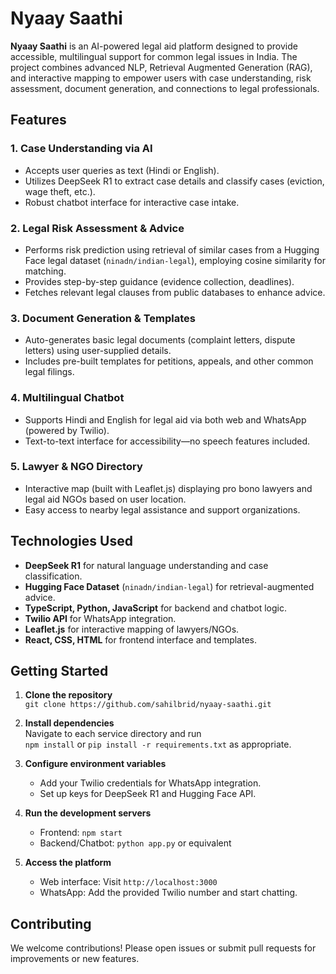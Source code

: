 # Nyaay Saathi

**Nyaay Saathi** is an AI-powered legal aid platform designed to provide accessible, multilingual support for common legal issues in India. The project combines advanced NLP, Retrieval Augmented Generation (RAG), and interactive mapping to empower users with case understanding, risk assessment, document generation, and connections to legal professionals.

## Features

### 1. Case Understanding via AI
- Accepts user queries as text (Hindi or English).
- Utilizes DeepSeek R1 to extract case details and classify cases (eviction, wage theft, etc.).
- Robust chatbot interface for interactive case intake.

### 2. Legal Risk Assessment & Advice
- Performs risk prediction using retrieval of similar cases from a Hugging Face legal dataset (`ninadn/indian-legal`), employing cosine similarity for matching.
- Provides step-by-step guidance (evidence collection, deadlines).
- Fetches relevant legal clauses from public databases to enhance advice.

### 3. Document Generation & Templates
- Auto-generates basic legal documents (complaint letters, dispute letters) using user-supplied details.
- Includes pre-built templates for petitions, appeals, and other common legal filings.

### 4. Multilingual Chatbot
- Supports Hindi and English for legal aid via both web and WhatsApp (powered by Twilio).
- Text-to-text interface for accessibility—no speech features included.

### 5. Lawyer & NGO Directory
- Interactive map (built with Leaflet.js) displaying pro bono lawyers and legal aid NGOs based on user location.
- Easy access to nearby legal assistance and support organizations.

## Technologies Used

- **DeepSeek R1** for natural language understanding and case classification.
- **Hugging Face Dataset** (`ninadn/indian-legal`) for retrieval-augmented advice.
- **TypeScript, Python, JavaScript** for backend and chatbot logic.
- **Twilio API** for WhatsApp integration.
- **Leaflet.js** for interactive mapping of lawyers/NGOs.
- **React, CSS, HTML** for frontend interface and templates.

## Getting Started

1. **Clone the repository**  
   `git clone https://github.com/sahilbrid/nyaay-saathi.git`

2. **Install dependencies**  
   Navigate to each service directory and run  
   `npm install` or `pip install -r requirements.txt` as appropriate.

3. **Configure environment variables**  
   - Add your Twilio credentials for WhatsApp integration.
   - Set up keys for DeepSeek R1 and Hugging Face API.

4. **Run the development servers**  
   - Frontend: `npm start`
   - Backend/Chatbot: `python app.py` or equivalent

5. **Access the platform**  
   - Web interface: Visit `http://localhost:3000`
   - WhatsApp: Add the provided Twilio number and start chatting.

## Contributing

We welcome contributions! Please open issues or submit pull requests for improvements or new features.
